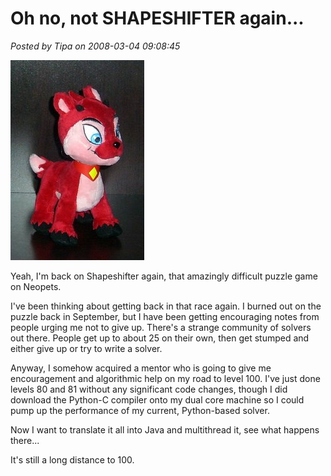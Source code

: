 # Oh no, not SHAPESHIFTER again...

*Posted by Tipa on 2008-03-04 09:08:45*

![image0.jpg](../../../uploads/2008/03/image0.jpg)

Yeah, I'm back on Shapeshifter again, that amazingly difficult puzzle game on Neopets.

I've been thinking about getting back in that race again. I burned out on the puzzle back in September, but I have been getting encouraging notes from people urging me not to give up. There's a strange community of solvers out there. People get up to about 25 on their own, then get stumped and either give up or try to write a solver.

Anyway, I somehow acquired a mentor who is going to give me encouragement and algorithmic help on my road to level 100. I've just done levels 80 and 81 without any significant code changes, though I did download the Python-C compiler onto my dual core machine so I could pump up the performance of my current, Python-based solver.

Now I want to translate it all into Java and multithread it, see what happens there...

It's still a long distance to 100.

